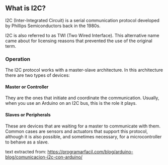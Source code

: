 ## What is I2C?
I2C (Inter-Integrated Circuit) is a serial communication protocol developed by Phillips Semiconductors back in the 1980s.

I2C is also referred to as TWI (Two Wired Interface). This alternative name came about for licensing reasons that prevented the use of the original term.

### Operation

The I2C protocol works with a master-slave architecture. In this architecture there are two types of devices:

#### Master or Controller
They are the ones that initiate and coordinate the communication. Usually, when you use an Arduino on an I2C bus, this is the role it plays.

#### Slaves or Peripherals
These are devices that are waiting for a master to communicate with them. Common cases are sensors and actuators that support this protocol, although it is also possible, and sometimes necessary, for a microcontroller to behave as a slave.

text extracted from: https://programarfacil.com/blog/arduino-blog/comunicacion-i2c-con-arduino/
